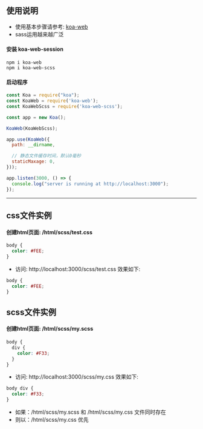 ## 使用说明

- 使用基本步骤请参考: [koa-web](https://www.npmjs.com/package/koa-web)
- sass运用越来越广泛

#### 安装 koa-web-session

```
npm i koa-web
npm i koa-web-scss
```

#### 启动程序

```js
const Koa = require("koa");
const KoaWeb = require('koa-web');
const KoaWebScss = require('koa-web-scss');

const app = new Koa();

KoaWeb(KoaWebScss);

app.use(KoaWeb({
  path: __dirname,

  // 静态文件缓存时间，默认0毫秒
  staticMaxage: 0,
}));

app.listen(3000, () => {
  console.log("server is running at http://localhost:3000");
});
```

---

## css文件实例

#### 创建html页面: /html/scss/test.css
```css
body {
  color: #FEE;
}
```

- 访问: http://localhost:3000/scss/test.css 效果如下:
  

```css
body {
  color: #FEE;
}
```

## scss文件实例

#### 创建html页面: /html/scss/my.scss
```scss
body {
  div {
    color: #F33;
  }
}
```

- 访问: http://localhost:3000/scss/my.css 效果如下:

```css
body div {
  color: #F33;
}
```

- 如果：/html/scss/my.scss 和 /html/scss/my.css 文件同时存在
- 则以：/html/scss/my.css 优先